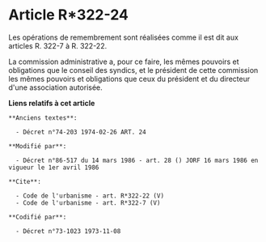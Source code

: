 # Article R*322-24

Les opérations de remembrement sont réalisées comme il est dit aux articles R. 322-7 à R. 322-22. 

La commission administrative a, pour ce faire, les mêmes pouvoirs et obligations que le conseil des syndics, et le président
de cette commission les mêmes pouvoirs et obligations que ceux du président et du directeur d'une association autorisée.

**Liens relatifs à cet article**

	**Anciens textes**:

	  - Décret n°74-203 1974-02-26 ART. 24

	**Modifié par**:

	  - Décret n°86-517 du 14 mars 1986 - art. 28 () JORF 16 mars 1986 en vigueur le 1er avril 1986

	**Cite**:

	  - Code de l'urbanisme - art. R*322-22 (V)
	  - Code de l'urbanisme - art. R*322-7 (V)

	**Codifié par**:

	  - Décret n°73-1023 1973-11-08
